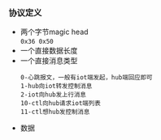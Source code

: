 ### 协议定义
* 两个字节magic head  
`0x36 0x50`
* 一个直接数据长度
* 一个直接消息类型  
	```
	0-心跳报文，一般有iot端发起，hub端回应即可
	1-hub向iot转发控制消息
	2-iot向hub发上行消息
	10-ctl向hub请求iot端列表
	11-ctl想hub发控制消息
	```
* 数据
